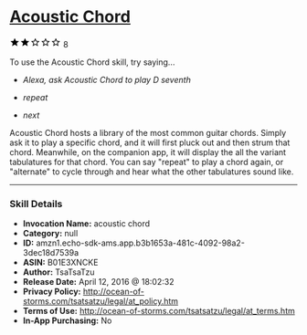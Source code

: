 # [Acoustic Chord](http://alexa.amazon.com/#skills/amzn1.echo-sdk-ams.app.b3b1653a-481c-4092-98a2-3dec18d7539a)
![2 stars](../../images/ic_star_black_18dp_1x.png)![2 stars](../../images/ic_star_black_18dp_1x.png)![2 stars](../../images/ic_star_border_black_18dp_1x.png)![2 stars](../../images/ic_star_border_black_18dp_1x.png)![2 stars](../../images/ic_star_border_black_18dp_1x.png) 8

To use the Acoustic Chord skill, try saying...

* *Alexa, ask Acoustic Chord to play D seventh*

* *repeat*

* *next*

Acoustic Chord hosts a library of the most common guitar chords. Simply ask it to play a specific chord, and it will first pluck out and then strum that chord. Meanwhile, on the companion app, it will display the all the variant tabulatures for that chord. You can say "repeat" to play a chord again, or "alternate" to cycle through and hear what the other tabulatures sound like.

***

### Skill Details

* **Invocation Name:** acoustic chord
* **Category:** null
* **ID:** amzn1.echo-sdk-ams.app.b3b1653a-481c-4092-98a2-3dec18d7539a
* **ASIN:** B01E3XNCKE
* **Author:** TsaTsaTzu
* **Release Date:** April 12, 2016 @ 18:02:32
* **Privacy Policy:** http://ocean-of-storms.com/tsatsatzu/legal/at_policy.htm
* **Terms of Use:** http://ocean-of-storms.com/tsatsatzu/legal/at_terms.htm
* **In-App Purchasing:** No
